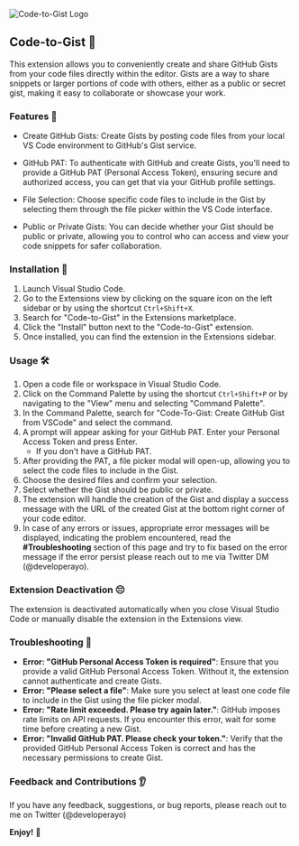 ![Code-to-Gist Logo](https://i.ibb.co/JzGq3YD/Code-To-Gist-logos-copy.jpg)

## Code-to-Gist 🤖 

This extension allows you to conveniently create and share GitHub Gists from your code files directly within the editor. Gists are a way to share snippets or larger portions of code with others, either as a public or secret gist, making it easy to collaborate or showcase your work.

### Features 📙
- Create GitHub Gists: Create Gists by posting code files from your local VS Code environment to GitHub's Gist service.

- GitHub PAT: To authenticate with GitHub and create Gists, you'll need to provide a GitHub PAT (Personal Access Token), ensuring secure and authorized access, you can get that via your GitHub profile settings.

- File Selection: Choose specific code files to include in the Gist by selecting them through the file picker within the VS Code interface.

- Public or Private Gists: You can decide whether your Gist should be public or private, allowing you to control who can access and view your code snippets for safer collaboration.

### Installation 📝
1. Launch Visual Studio Code.
2. Go to the Extensions view by clicking on the square icon on the left sidebar or by using the shortcut `Ctrl+Shift+X`.
3. Search for "Code-to-Gist" in the Extensions marketplace.
4. Click the "Install" button next to the "Code-to-Gist" extension.
5. Once installed, you can find the extension in the Extensions sidebar.

### Usage 🛠️
1. Open a code file or workspace in Visual Studio Code.
2. Click on the Command Palette by using the shortcut `Ctrl+Shift+P` or by navigating to the "View" menu and selecting "Command Palette".
3. In the Command Palette, search for "Code-To-Gist: Create GitHub Gist from VSCode" and select the command.
4. A prompt will appear asking for your GitHub PAT. Enter your Personal Access Token and press Enter.
   - If you don't have a GitHub PAT.
5. After providing the PAT, a file picker modal will open-up, allowing you to select the code files to include in the Gist.
6. Choose the desired files and confirm your selection.
7. Select whether the Gist should be public or private.
8. The extension will handle the creation of the Gist and display a success message with the URL of the created Gist at the bottom right corner of your code editor.
9. In case of any errors or issues, appropriate error messages will be displayed, indicating the problem encountered, read the **#Troubleshooting** section of this page and try to fix based on the error message if the error persist please reach out to me via Twitter DM (@developerayo).

### Extension Deactivation 😔
The extension is deactivated automatically when you close Visual Studio Code or manually disable the extension in the Extensions view.

### Troubleshooting 🐛
- **Error: "GitHub Personal Access Token is required"**: Ensure that you provide a valid GitHub Personal Access Token. Without it, the extension cannot authenticate and create Gists.
- **Error: "Please select a file"**: Make sure you select at least one code file to include in the Gist using the file picker modal.
- **Error: "Rate limit exceeded. Please try again later."**: GitHub imposes rate limits on API requests. If you encounter this error, wait for some time before creating a new Gist.
- **Error: "Invalid GitHub PAT. Please check your token."**: Verify that the provided GitHub Personal Access Token is correct and has the necessary permissions to create Gist.

### Feedback and Contributions 👂
If you have any feedback, suggestions, or bug reports, please reach out to me on Twitter (@developerayo)

**Enjoy!** 🧡
